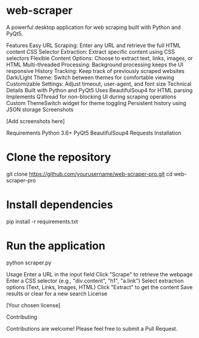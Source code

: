 # web-scraper

A powerful desktop application for web scraping built with Python and PyQt5.

Features
Easy URL Scraping: Enter any URL and retrieve the full HTML content
CSS Selector Extraction: Extract specific content using CSS selectors
Flexible Content Options: Choose to extract text, links, images, or HTML
Multi-threaded Processing: Background processing keeps the UI responsive
History Tracking: Keep track of previously scraped websites
Dark/Light Theme: Switch between themes for comfortable viewing
Customizable Settings: Adjust timeout, user-agent, and font size
Technical Details
Built with Python and PyQt5
Uses BeautifulSoup4 for HTML parsing
Implements QThread for non-blocking UI during scraping operations
Custom ThemeSwitch widget for theme toggling
Persistent history using JSON storage
Screenshots

[Add screenshots here]

Requirements
Python 3.6+
PyQt5
BeautifulSoup4
Requests
Installation
# Clone the repository
git clone https://github.com/yourusername/web-scraper-pro.git
cd web-scraper-pro

# Install dependencies
pip install -r requirements.txt

# Run the application
python scraper.py

Usage
Enter a URL in the input field
Click "Scrape" to retrieve the webpage
Enter a CSS selector (e.g., "div.content", "h1", "a.link")
Select extraction options (Text, Links, Images, HTML)
Click "Extract" to get the content
Save results or clear for a new search
License

[Your chosen license]

Contributing

Contributions are welcome! Please feel free to submit a Pull Request.

